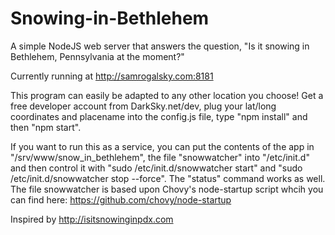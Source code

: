 # Snowing-in-Bethlehem
A simple NodeJS web server that answers the question, "Is it snowing in Bethlehem, Pennsylvania at the moment?"

Currently running at http://samrogalsky.com:8181

This program can easily be adapted to any other location you choose!
Get a free developer account from DarkSky.net/dev, plug your lat/long coordinates and placename into the config.js file, type "npm install" and then "npm start".

If you want to run this as a service, you can put the contents of the app in "/srv/www/snow_in_bethlehem", the file "snowwatcher" into "/etc/init.d" and then control it with "sudo /etc/init.d/snowwatcher start" and "sudo /etc/init.d/snowwatcher stop --force". The "status" command works as well. The file snowwatcher is based upon Chovy's node-startup script whcih you can find here: https://github.com/chovy/node-startup

Inspired by http://isitsnowinginpdx.com
